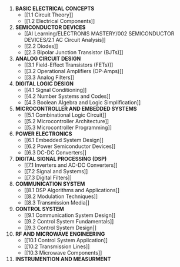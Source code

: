 1. **BASIC ELECTRICAL CONCEPTS**
	- [[1.1 Circuit Theory]]
	- [[1.2 Electrical Components]]
2. **SEMICONDUCTOR DEVICES**
	- [[AI Learning/ELECTRONIS MASTERY/002 SEMICONDUCTOR DEVICES/2.1 AC Circuit Analysis]]
	- [[2.2 Diodes]]
	- [[2.3 Bipolar Junction Transistor (BJTs)]]
3. **ANALOG CIRCUIT DESIGN**
	- [[3.1 Field-Effect Transistors (FETs)]]
	- [[3.2 Operational Amplifiers (OP-Amps)]]
	- [[3.3 Analog Filters]]
4. **DIGITAL LOGIC DESIGN**
	- [[4.1 Signal Conditioning]]
	- [[4.2 Number Systems and Codes]]
	- [[4.3 Boolean Algebra and Logic Simplification]]
5. **MICROCONTROLLER AND EMBEDDED SYSTEMS**
	- [[5.1 Combinational Logic Circuit]]
	- [[5.2 Microcontroller Architecture]]
	- [[5.3 Microcontroller Programming]]
6. **POWER ELECTRONICS**
	- [[6.1 Embedded System Design]]
	- [[6.2 Power Semiconductor Devices]]
	- [[6.3 DC-DC Converters]]
7. **DIGITAL SIGNAL PROCESSING (DSP)**
	- [[7.1 Inverters and AC-DC Converters]]
	- [[7.2 Signal and Systems]]
	- [[7.3 Digital Filters]]
8. **COMMUNICATION SYSTEM**
	- [[8.1 DSP Algorithms and Applications]]
	- [[8.2 Modulation Techniques]]
	- [[8.3 Transmission Media]]
9. **CONTROL SYSTEM**
	- [[9.1 Communication System Design]]
	- [[9.2 Control System Fundamentals]]
	- [[9.3 Control System Design]]
10. **RF AND MICROWAVE ENGINEERING**
	- [[10.1 Control System Application]]
	- [[10.2 Transmission Lines]]
	- [[10.3 Microwave Components]]
11. **INSTRUMENTION AND MEASURMENT**
	- [[11.1 Antenna Theory and Design]]
	- [[11.2 Measurement Fundamentals]]
	- [[11.3 Electronic Instruments]]
12. **PCB DESIGN AND FABRICATION**
	- [[12.1 Sensors and Transducers]]
	- [[12.2 PCB Design Fundamentals]]
	- [[12.3 PCB Design Software]]
	- [[12.4 PCB Fabrication]]
